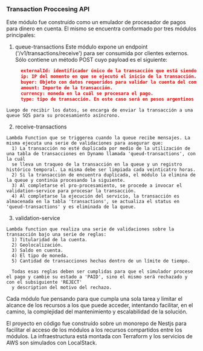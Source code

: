 ### Transaction Proccesing API

Este módulo fue construído como un emulador de procesador de pagos para dinero en cuenta.
El mismo se encuentra conformado por tres módulos principales:

  1. queue-transactions
    Este módulo expone un endpoint ('/v1/transactions/receive') para ser consumida por clientes externos. Sólo contiene un método POST cuyo payload es el siguiente:

      ```json
        externalId: identificador único de la transacción que está siendo procesada por el agente externo.
        ip: IP del momento en que se ejecutó el inicio de la transacción. El mismo se utiliza como parámetro para validaciones de seguridad.
        buyer: Objeto con datos requeridos para validar la cuenta del comprador.
        amount: Importe de la transacción.
        currency: moneda en la cuál se procesara el pago.
        type: tipo de transacción. En este caso será en pesos argentinos (ARS), pero el módulo puede ser iterado para agregar otras monedas y flujos de cobro a partir de ellas.
      ```

    Luego de recibir los datos, se encarga de enviar la transacción a una queue SQS para su procesamiento asíncrono.

  2. receive-transactions

    Lambda Function que se triggerea cuando la queue recibe mensajes. La misma ejecuta una serie de validaciones para asegurar que:
      1) La transacción no esté duplicada por medio de la utilización de una tabla de transacciones en Dynamo llamada 'queud-transactions', con la cuál
      se lleva un traqueo de la transacción en la queue y un registro histórico temporal. La misma debe ser limpiada cada veinticatro horas.
      2) Si la transacción de encuentra duplicada, el módulo la elimina de la queue y continúa procesando la siguiente.
      3) Al completarse el pro-procesamiento, se procede a invocar el validation-service para procesar la transacción.
      4) Al completarse la ejecución del servicio, la transacción es almacenada en la tabla 'transactions', se actualiza el status en 'queud-transactions' y es eliminada de la queue.

  3. validation-service

    Lambda function que realiza una serie de validaciones sobre la transacción bajo una serie de reglas:
      1) Titularidad de la cuenta.
      2) Geolocalización.
      3) Saldo en cuenta.
      4) El tipo de moneda.
      5) Cantidad de transacciones hechas dentro de un límite de tiempo.

      Todas esas reglas deben ser cumplidas para que el simulador procese el pago y cambie su estado a 'PAID', sino el mismo será rechazado y con el subsiguiente 'REJECT'
      y description del motivo del rechazo.

  Cada módulo fue pensando para que cumpla una sola tarea y limitar el alcance de los recursos a los que puede acceder, intentando facilitar, en el camino, la complejidad del mantenimiento y escalabilidad
  de la solución.

  El proyecto en código fue construído sobre un monorepo de Nestjs para facilitar el acceso de los módulos a los recursos compartidos entre los módulos. La infraestructura está montada con Terraform y los
  servicios de AWS son simulados con LocalStack.
